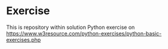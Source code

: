 # Exercise
This is repository within solution Python exercise on https://www.w3resource.com/python-exercises/python-basic-exercises.php
